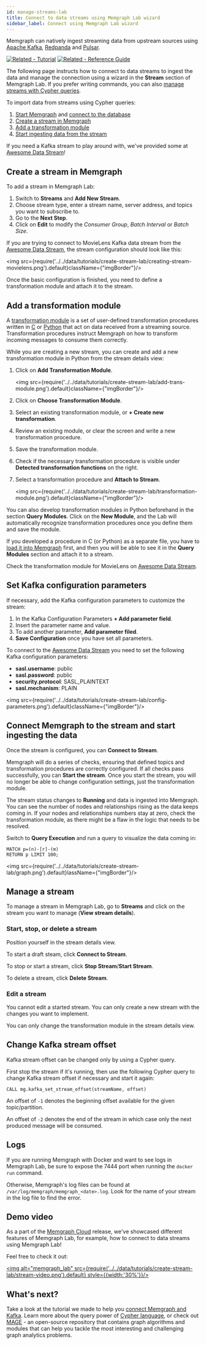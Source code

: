 ```yaml
---
id: manage-streams-lab
title: Connect to data streams using Memgraph Lab wizard
sidebar_label: Connect using Memgraph Lab wizard
---
```


Memgraph can natively ingest streaming data from upstream sources using [Apache
Kafka](https://kafka.apache.org), [Redpanda](https://redpanda.com/) and
[Pulsar](https://pulsar.apache.org/).

[![Related -
Tutorial](https://img.shields.io/static/v1?label=Related&message=Tutorial&color=008a00&style=for-the-badge)](/tutorials/graph-stream-processing-with-kafka.md) [![Related - Reference Guide](https://img.shields.io/static/v1?label=Related&message=Reference%20Guide&color=yellow&style=for-the-badge)](/reference-guide/streams/overview.md) 

The following page instructs how to connect to data streams to ingest the data
and manage the connection using a wizard in the **Stream** section of Memgraph
Lab. If you prefer writing commands, you can also [manage streams with Cypher
queries](/import-data/data-streams/manage-streams.md). 

To import data from streams using Cypher queries:

1. [Start Memgraph](/installation/overview.mdx) and [connect to the database](/connect-to-memgraph/overview.mdx)
2. [Create a stream in Memgraph](#create-a-stream-in-memgraph)
3. [Add a transformation module](#add-a-transformation-module)  
4. [Start ingesting data from the stream](#start-ingesting-data-from-the-stream)

If you need a Kafka stream to play around with, we've provided some at [Awesome
Data Stream](https://awesomedata.stream/)! 

## Create a stream in Memgraph

To add a stream in Memgraph Lab: 

1. Switch to **Streams** and **Add New Stream**.
2. Choose stream type, enter a stream name, server address, and topics you want to subscribe to.
3. Go to the **Next Step**.
4. Click on **Edit** to modify the *Consumer Group*, *Batch Interval* or *Batch
   Size*.

If you are trying to connect to MovieLens Kafka data stream from the [Awesome Data
Stream](https://awesomedata.stream/#/movielens), the stream configuration should
look like this:

<img src={require('../../data/tutorials/create-stream-lab/creating-stream-movielens.png').default}className={"imgBorder"}/>

Once the basic configuration is finished, you need to define a transformation
module and attach it to the stream. 

## Add a transformation module

A [transformation
module](/reference-guide/streams/transformation-modules/overview.md) is a set of user-defined transformation procedures
written in [C](/reference-guide/streams/transformation-modules/api/c-api.md) or
[Python](/reference-guide/streams/transformation-modules/api/python-api.md) that
act on data received from a streaming source. Transformation procedures instruct
Memgraph on how to transform incoming messages to consume them correctly.

While you are creating a new stream, you can create and add a new transformation
module in Python from the stream details view:
1. Click on **Add Transformation Module**.

   <img src={require('../../data/tutorials/create-stream-lab/add-trans-module.png').default}className={"imgBorder"}/>

2. Click on **Choose Transformation Module**.
3. Select an existing transformation module, or **+ Create new transformation**.
4. Review an existing module, or clear the screen and write a new transformation
   procedure.
5. Save the transformation module.
6. Check if the necessary transformation procedure is visible under **Detected
   transformation functions** on the right.
7. Select a transformation procedure and **Attach to Stream**.

   <img src={require('../../data/tutorials/create-stream-lab/transformation-module.png').default}className={"imgBorder"}/>

You can also develop transformation modules in Python beforehand in the section
**Query Modules**. Click on the **New Module**, and the Lab will automatically
recognize transformation procedures once you define them and save the module.

If you developed a procedure in C (or Python) as a separate file, you have to
[load it into
Memgraph](manage-streams.md#create-and-load-a-transformation-module-into-memgraph)
first, and then you will be able to see it in the **Query Modules** section
and attach it to a stream. 

Check the transformation module for MovieLens on [Awesome Data
Stream](https://awesomedata.stream/#/movielens).

## Set Kafka configuration parameters

If necessary, add the Kafka configuration parameters to customize the stream:

1. In the Kafka Configuration Parameters **+ Add parameter field**.
2. Insert the parameter name and value.
3. To add another parameter, **Add parameter filed**.
4. **Save Configuration** once you have set all parameters.

To connect to the [Awesome Data Stream](https://awesomedata.stream/) you need to set
the following Kafka configuration parameters:

* **sasl.username**: public <br/>
* **sasl.password**: public <br/>
* **security.protocol**: SASL_PLAINTEXT <br/>
* **sasl.mechanism**: PLAIN <br/>

<img src={require('../../data/tutorials/create-stream-lab/config-parameters.png').default}className={"imgBorder"}/>

## Connect Memgraph to the stream and start ingesting the data

Once the stream is configured, you can **Connect to Stream**. 

Memgraph will do a series of checks, ensuring that defined topics and
transformation procedures are correctly configured. If all checks pass
successfully, you can **Start the stream**. Once you start the stream, you will
no longer be able to change configuration settings, just the transformation
module. 

The stream status changes to **Running** and data is ingested into Memgraph.
You can see the number of nodes and relationships rising as the data keeps
coming in. If your nodes and relationships numbers stay at zero, check the
transformation module, as there might be a flaw in the logic that needs to be
resolved. 

Switch to **Query Execution** and run a query to visualize the data coming in: 

```
MATCH p=(n)-[r]-(m)
RETURN p LIMIT 100;
```

<img src={require('../../data/tutorials/create-stream-lab/graph.png').default}lassName={"imgBorder"}/>

## Manage a stream

To manage a stream in Memgraph Lab, go to **Streams** and click on the stream
you want to manage (**View stream details**). 

### Start, stop, or delete a stream

Position yourself in the stream details view. 

To start a draft steam, click **Connect to Stream**.

To stop or start a stream, click **Stop Stream**/**Start Stream**.

To delete a stream, click **Delete Stream**.

### Edit a stream

You cannot edit a started stream. You can only create a new stream with the
changes you want to implement.

You can only change the transformation module in the stream details view. 

## Change Kafka stream offset

Kafka stream offset can be changed only by using a Cypher query. 

First stop the stream if it's running, then use the following Cypher query to
change Kafka stream offset if necessary and start it again:

```cypher
CALL mg.kafka_set_stream_offset(streamName, offset)
```

An offset of `-1` denotes the beginning offset available for the given
topic/partition. 

An offset of `-2` denotes the end of the stream in which case only the
next produced message will be consumed.

## Logs

If you are running Memgraph with Docker and want to see logs in Memgraph Lab, be
sure to expose the 7444 port when running the `docker run` command.

Otherwise, Memgraph's log files can be found at
`/var/log/memgraph/memgraph_<date>.log`. Look for the name of your stream in the
log file to find the error.

## Demo video

As a part of the [Memgraph Cloud](/memgraph-cloud) release, we've showcased
different features of Memgraph Lab, for example, how to connect to data streams
using Memgraph Lab!

Feel free to check it out:

[<img alt="memgraph_lab" src={require('../../data/tutorials/create-stream-lab/stream-video.png').default} style={{width:'30%'}}/>](https://youtu.be/Tt5KPKylU8k?t=1585 "Connecting to streams from Memgraph Lab")

## What's next?

Take a look at the tutorial we made to help you [connect Memgraph and
Kafka](/tutorials/graph-stream-processing-with-kafka.md). Learn more about the
query power of [Cypher language](/cypher-manual), or check out [MAGE](/mage) -
an open-source repository that contains graph algorithms and modules that can
help you tackle the most interesting and challenging graph analytics problems.